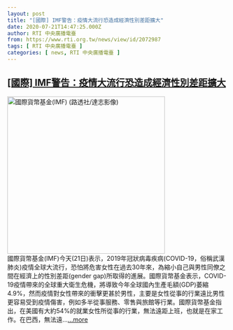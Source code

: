 ```yaml
---
layout: post
title: "[國際] IMF警告：疫情大流行恐造成經濟性別差距擴大"
date: 2020-07-21T14:47:25.000Z
author: RTI 中央廣播電臺
from: https://www.rti.org.tw/news/view/id/2072987
tags: [ RTI 中央廣播電臺 ]
categories: [ news, RTI 中央廣播電臺 ]
---
```

<!--1595342845000-->
[[國際] IMF警告：疫情大流行恐造成經濟性別差距擴大](https://www.rti.org.tw/news/view/id/2072987)
------

<div>
<img src="https://static.rti.org.tw/assets/thumbnails/2018/10/09/153906821257756.jpg" width="360" alt="國際貨幣基金(IMF) (路透社/達志影像)" title="國際貨幣基金(IMF) (路透社/達志影像)"><br>國際貨幣基金(IMF)今天(21日)表示，2019年冠狀病毒疾病(COVID-19，俗稱武漢肺炎)疫情全球大流行，恐怕將危害女性在過去30年來，為縮小自己與男性同僚之間在經濟上的性別差距(gender gap)所取得的進展。國際貨幣基金表示，COVID-19疫情帶來的全球重大衛生危機，將導致今年全球國內生產毛額(GDP)萎縮4.9%，然而疫情對女性帶來的衝擊更甚於男性，主要是女性從事的行業遠比男性更容易受到疫情傷害，例如多半從事服務、零售與旅館等行業。國際貨幣基金指出，在美國有大約54%的就業女性所從事的行業，無法遠距上班，也就是在家工作。在巴西，無法遠...<a target="_blank" href="https://www.rti.org.tw/news/view/id/2072987">...more</a>
</div>
